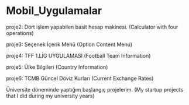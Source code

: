 
# Mobil_Uygulamalar

proje2:  Dört işlem yapabilen basit hesap makinesi. (Calculator with four operations)

proje3:  Seçenek İçerik Menü (Option Content Menu)

proje4:  TFF 1.LİG UYGULAMASI (Football Team Information)

proje5:  Ülke Bilgileri (Country Information)

proje6:  TCMB Güncel Döviz Kurları (Current Exchange Rates)

Üniversite döneminde yaptığım başlangıç projelerim. (My startup projects that I did during my university years)



